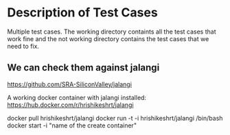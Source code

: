 # Description of Test Cases

Multiple test cases. The working directory containts all the test cases that work fine and the not working directory contains the test cases that we need to fix. 

## We can check them against jalangi
https://github.com/SRA-SiliconValley/jalangi

A working docker container with jalangi installed:
https://hub.docker.com/r/hrishikeshrt/jalangi

docker pull hrishikeshrt/jalangi
docker run -t -i hrishikeshrt/jalangi /bin/bash
docker start -i "name of the create container"
